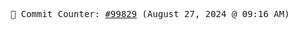 <p align="center">
    <samp>
        📮 Commit Counter: <a href="https://github.com/Javascript-void0/Javascript-void0/commits/main">#99829</a> (August 27, 2024 @ 09:16 AM)
    </samp>
</p>